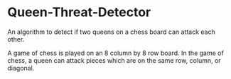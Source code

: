 # Queen-Threat-Detector

An algorithm to detect if two queens on a chess board can attack each other.

A game of chess is played on an 8 column by 8 row board. In the game of chess, a queen can attack pieces which are on the same row, column, or diagonal.
